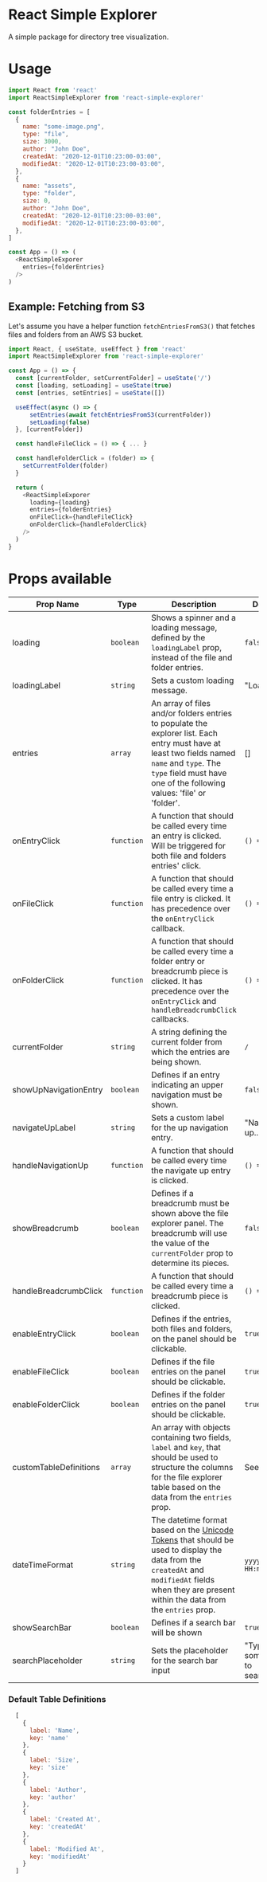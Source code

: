 # React Simple Explorer

A simple package for directory tree visualization.

# Usage

```javascript
import React from 'react'
import ReactSimpleExplorer from 'react-simple-explorer'

const folderEntries = [
  {
    name: "some-image.png",
    type: "file",
    size: 3000,
    author: "John Doe",
    createdAt: "2020-12-01T10:23:00-03:00",
    modifiedAt: "2020-12-01T10:23:00-03:00",
  },
  {
    name: "assets",
    type: "folder",
    size: 0,
    author: "John Doe",
    createdAt: "2020-12-01T10:23:00-03:00",
    modifiedAt: "2020-12-01T10:23:00-03:00",
  },
]

const App = () => (
  <ReactSimpleExporer
    entries={folderEntries}
  />
)
```

## Example: Fetching from S3

Let's assume you have a helper function `fetchEntriesFromS3()` that fetches files and folders from an AWS S3 bucket.

```javascript
import React, { useState, useEffect } from 'react'
import ReactSimpleExplorer from 'react-simple-explorer'

const App = () => {
  const [currentFolder, setCurrentFolder] = useState('/')
  const [loading, setLoading] = useState(true)
  const [entries, setEntries] = useState([])

  useEffect(async () => {
      setEntries(await fetchEntriesFromS3(currentFolder))
      setLoading(false)
  }, [currentFolder])

  const handleFileClick = () => { ... }

  const handleFolderClick = (folder) => {
    setCurrentFolder(folder)
  }

  return (
    <ReactSimpleExporer
      loading={loading}
      entries={folderEntries}
      onFileClick={handleFileClick}
      onFolderClick={handleFolderClick}
    />
  )
}
```

# Props available
Prop Name | Type | Description | Default
--------- | ---- | ----------- | -------
loading | `boolean` | Shows a spinner and a loading message, defined by the `loadingLabel` prop, instead of the file and folder entries. | `false`
loadingLabel | `string` | Sets a custom loading message. | "Loading..."
entries | `array` | An array of files and/or folders entries to populate the explorer list. Each entry must have at least two fields named `name` and `type`. The `type` field must have one of the following values: 'file' or  'folder'. | []
onEntryClick | `function` | A function that should be called every time an entry is clicked. Will be triggered for both file and folders entries' click. | `() => {}`
onFileClick | `function` | A function that should be called every time a file entry is clicked. It has precedence over the `onEntryClick` callback. | `() => {}`
onFolderClick | `function` | A function that should be called every time a folder entry or breadcrumb piece is clicked. It has precedence over the `onEntryClick` and `handleBreadcrumbClick` callbacks. | `() => {}`
currentFolder | `string` | A string defining the current folder from which the entries are being shown. | `/`
showUpNavigationEntry | `boolean` | Defines if an entry indicating an upper navigation must be shown. | `false`
navigateUpLabel | `string` | Sets a custom label for the up navigation entry. | "Navigate up..."
handleNavigationUp | `function` | A function that should be called every time the navigate up entry is clicked. | `() => {}`
showBreadcrumb | `boolean` | Defines if a breadcrumb must be shown above the file explorer panel. The breadcrumb will use the value of the `currentFolder` prop to determine its pieces. | `false`
handleBreadcrumbClick | `function` | A function that should be called every time a breadcrumb piece is clicked. | `() => {}`
enableEntryClick | `boolean` | Defines if the entries, both files and folders, on the panel should be clickable. | `true`
enableFileClick | `boolean` | Defines if the file entries on the panel should be clickable. | `true`
enableFolderClick | `boolean` | Defines if the folder entries on the panel should be clickable. | `true`
customTableDefinitions | `array` | An array with objects containing two fields, `label` and `key`, that should be used to structure the columns for the file explorer table based on the data from the `entries` prop. | See below
dateTimeFormat | `string` | The datetime format based on the [Unicode Tokens](https://www.unicode.org/reports/tr35/tr35-dates.html#Date_Field_Symbol_Table) that should be used to display the data from the `createdAt` and `modifiedAt` fields when they are present within the data from the `entries` prop. | `yyyy-MM-dd HH:m`
showSearchBar | `boolean` | Defines if a search bar will be shown | `true`
searchPlaceholder | `string` | Sets the placeholder for the search bar input | "Type something to search..."

### Default Table Definitions

```javascript
  [
    {
      label: 'Name',
      key: 'name'
    },
    {
      label: 'Size',
      key: 'size'
    },
    {
      label: 'Author',
      key: 'author'
    },
    {
      label: 'Created At',
      key: 'createdAt'
    },
    {
      label: 'Modified At',
      key: 'modifiedAt'
    }
  ]
```


